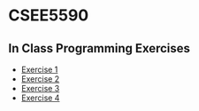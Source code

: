 # CSEE5590
## In Class Programming Exercises

- [Exercise 1](ICP1/)
- [Exercise 2](ICP2/)
- [Exercise 3](ICP3/)
- [Exercise 4](ICP4/)

